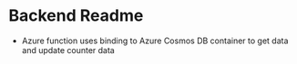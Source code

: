 # Backend Readme

- Azure function uses binding to Azure Cosmos DB container to get data and update counter data